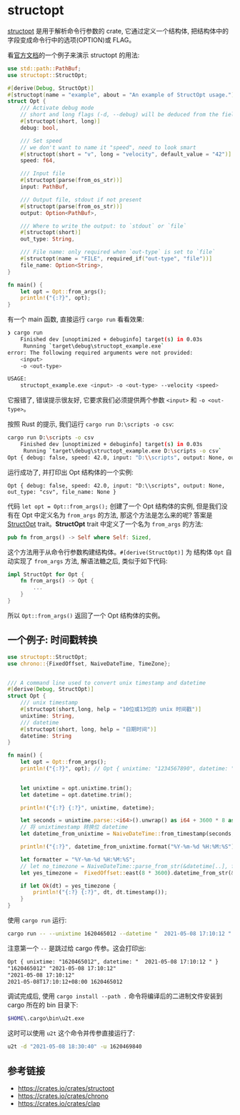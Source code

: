 # structopt

[structopt](https://crates.io/crates/structopt) 是用于解析命令行参数的 crate, 它通过定义一个结构体, 把结构体中的字段变成命令行中的选项(OPTION)或 FLAG。

看[官方文档](https://docs.rs/structopt/0.3.21/structopt/index.html)的一个例子来演示 structopt 的用法:

```rust
use std::path::PathBuf;
use structopt::StructOpt;

#[derive(Debug, StructOpt)]
#[structopt(name = "example", about = "An example of StructOpt usage.")]
struct Opt {
    /// Activate debug mode
    // short and long flags (-d, --debug) will be deduced from the field's name
    #[structopt(short, long)]
    debug: bool,

    /// Set speed
    // we don't want to name it "speed", need to look smart
    #[structopt(short = "v", long = "velocity", default_value = "42")]
    speed: f64,

    /// Input file
    #[structopt(parse(from_os_str))]
    input: PathBuf,

    /// Output file, stdout if not present
    #[structopt(parse(from_os_str))]
    output: Option<PathBuf>,

    /// Where to write the output: to `stdout` or `file`
    #[structopt(short)]
    out_type: String,

    /// File name: only required when `out-type` is set to `file`
    #[structopt(name = "FILE", required_if("out-type", "file"))]
    file_name: Option<String>,
}

fn main() {
    let opt = Opt::from_args();
    println!("{:?}", opt);
}
```

有一个 main 函数, 直接运行 `cargo run` 看看效果:

```bash
❯ cargo run
    Finished dev [unoptimized + debuginfo] target(s) in 0.03s
     Running `target\debug\structopt_example.exe`
error: The following required arguments were not provided:
    <input>
    -o <out-type>

USAGE:
    structopt_example.exe <input> -o <out-type> --velocity <speed>
```

它报错了, 错误提示很友好, 它要求我们必须提供两个参数 `<input>` 和 `-o <out-type>`。

按照 Rust 的提示, 我们运行 `cargo run D:\scripts -o csv`:

```bash
cargo run D:\scripts -o csv
    Finished dev [unoptimized + debuginfo] target(s) in 0.03s
     Running `target\debug\structopt_example.exe D:\scripts -o csv`
Opt { debug: false, speed: 42.0, input: "D:\\scripts", output: None, out_type: "csv", file_name: None }
```

运行成功了, 并打印出 Opt 结构体的一个实例:

```
Opt { debug: false, speed: 42.0, input: "D:\\scripts", output: None, out_type: "csv", file_name: None }
```

代码 `let opt = Opt::from_args();` 创建了一个 Opt 结构体的实例, 但是我们没有在 Opt 中定义名为 `from_args` 的方法, 那这个方法是怎么来的呢? 答案是 [StructOpt](https://docs.rs/structopt/0.3.21/structopt/trait.StructOpt.html) trait。**StructOpt** trait 中定义了一个名为 `from_args` 的方法:

```rust
pub fn from_args() -> Self where Self: Sized, 
```

这个方法用于从命令行参数构建结构体。`#[derive(StructOpt)]` 为 结构体 `Opt` 自动实现了 `from_args` 方法, 解语法糖之后, 类似于如下代码:

```rust
impl StructOpt for Opt {
    fn from_args() -> Opt {
        ...
    }
}
```

所以 `Opt::from_args()` 返回了一个 Opt 结构体的实例。

## 一个例子: 时间戳转换

```rust
use structopt::StructOpt;
use chrono::{FixedOffset, NaiveDateTime, TimeZone};


/// A command line used to convert unix timestamp and datetime
#[derive(Debug, StructOpt)]
struct Opt {
    /// unix timestamp
    #[structopt(short,long, help = "10位或13位的 unix 时间戳")]
    unixtime: String,
    /// datetime
    #[structopt(short, long, help = "日期时间")]
    datetime: String
}

fn main() {
    let opt = Opt::from_args();
    println!("{:?}", opt); // Opt { unixtime: "1234567890", datetime: "2021-05-08 17:10:12" }

    
    let unixtime = opt.unixtime.trim();
    let datetime = opt.datetime.trim();

    println!("{:?} {:?}", unixtime, datetime);

    let seconds = unixtime.parse::<i64>().unwrap() as i64 + 3600 * 8 as i64;
    // 将 unixtimestamp 转换位 datetime
    let datetime_from_unixtime = NaiveDateTime::from_timestamp(seconds, 0);

    println!("{:?}", datetime_from_unixtime.format("%Y-%m-%d %H:%M:%S").to_string());

    let formatter = "%Y-%m-%d %H:%M:%S";
    // let no_timezone = NaiveDateTime::parse_from_str(&datetime[..], formatter);
    let yes_timezone =  FixedOffset::east(8 * 3600).datetime_from_str(&datetime[..], formatter);

    if let Ok(dt) = yes_timezone {
        println!("{:?} {:?}", dt, dt.timestamp());
    }
}
```

使用 `cargo run` 运行:

```bash
cargo run -- --unixtime 1620465012 --datetime "  2021-05-08 17:10:12 "
```

注意第一个 `--` 是跳过给 cargo 传参。这会打印出:

```txt
Opt { unixtime: "1620465012", datetime: "  2021-05-08 17:10:12 " }
"1620465012" "2021-05-08 17:10:12"
"2021-05-08 17:10:12"
2021-05-08T17:10:12+08:00 1620465012
```

调试完成后, 使用 `cargo install --path .` 命令将编译后的二进制文件安装到 cargo 所在的 bin 目录下:

```bash
$HOME\.cargo\bin\u2t.exe
```

这时可以使用 `u2t` 这个命令并传参直接运行了:

```bash
u2t -d "2021-05-08 18:30:40" -u 1620469840
```

## 参考链接

- https://crates.io/crates/structopt
- https://crates.io/crates/chrono
- https://crates.io/crates/clap
